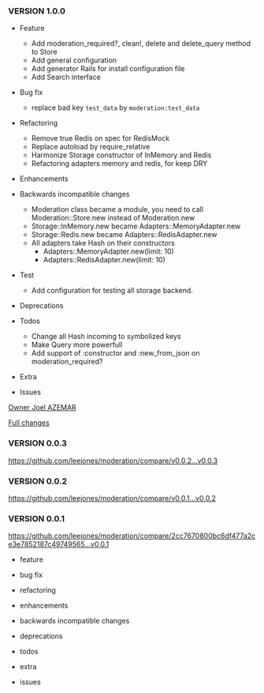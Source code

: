 ### VERSION 1.0.0

* Feature
  * Add moderation_required?, clean!, delete and delete_query method to Store
  * Add general configuration
  * Add generator Rails for install configuration file
  * Add Search interface

* Bug fix
  * replace bad key `test_data` by `moderation:test_data`

* Refactoring
  * Remove true Redis on spec for RedisMock
  * Replace autoload by require_relative
  * Harmonize Storage constructor of InMemory and Redis
  * Refactoring adapters memory and redis, for keep DRY

* Enhancements

* Backwards incompatible changes
  * Moderation class became a module, you need to call Moderation::Store.new instead of Moderation.new
  * Storage::InMemory.new became Adapters::MemoryAdapter.new
  * Storage::Redis.new became Adapters::RedisAdapter.new
  * All adapters take Hash on their constructors
    * Adapters::MemoryAdapter.new(limit: 10)
    * Adapters::RedisAdapter.new(limit: 10)

* Test
  * Add configuration for testing all storage backend.

* Deprecations

* Todos
  * Change all Hash incoming to symbolized keys
  * Make Query more powerfull
  * Add support of :constructor and :new_from_json on moderation_required?

* Extra

* Issues

[Owner Joel AZEMAR](https://github.com/joel)

[Full changes](https://github.com/joel/moderation/pull/?)

### VERSION 0.0.3

https://github.com/leejones/moderation/compare/v0.0.2...v0.0.3

### VERSION 0.0.2

https://github.com/leejones/moderation/compare/v0.0.1...v0.0.2

### VERSION 0.0.1

https://github.com/leejones/moderation/compare/2cc7670800bc6df477a2ce3e7852187c49749565...v0.0.1

* feature

* bug fix

* refactoring

* enhancements

* backwards incompatible changes

* deprecations

* todos

* extra

* issues

